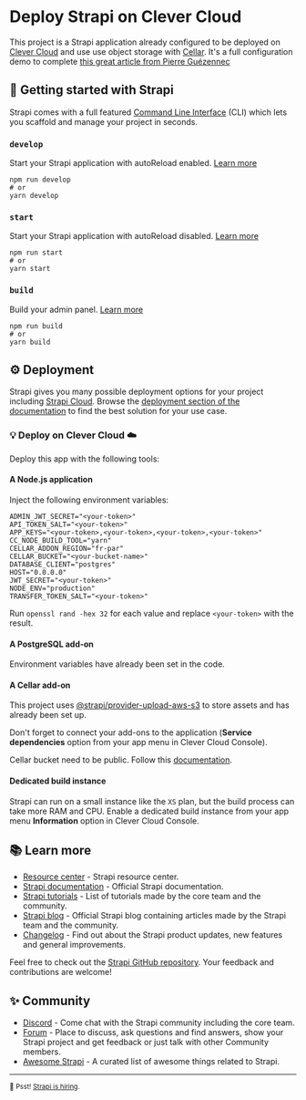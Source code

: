 # Deploy Strapi on Clever Cloud

This project is a Strapi application already configured to be deployed on [Clever Cloud](https://www.clever-cloud.com) and use use object storage with [Cellar](https://developers.clever-cloud.com/doc/addons/cellar/). It's a full configuration demo to complete [this great article from Pierre Guézennec](https://www.camino.dev/blog/deployer-cms-strapi-clever-cloud)

## 🚀 Getting started with Strapi

Strapi comes with a full featured [Command Line Interface](https://docs.strapi.io/dev-docs/cli) (CLI) which lets you scaffold and manage your project in seconds.

### `develop`

Start your Strapi application with autoReload enabled. [Learn more](https://docs.strapi.io/dev-docs/cli#strapi-develop)

```
npm run develop
# or
yarn develop
```

### `start`

Start your Strapi application with autoReload disabled. [Learn more](https://docs.strapi.io/dev-docs/cli#strapi-start)

```
npm run start
# or
yarn start
```

### `build`

Build your admin panel. [Learn more](https://docs.strapi.io/dev-docs/cli#strapi-build)

```
npm run build
# or
yarn build
```

## ⚙️ Deployment

Strapi gives you many possible deployment options for your project including [Strapi Cloud](https://cloud.strapi.io). Browse the [deployment section of the documentation](https://docs.strapi.io/dev-docs/deployment) to find the best solution for your use case.

### 💡 Deploy on Clever Cloud ☁️

Deploy this app with the following tools:

#### A Node.js application

Inject the following environment variables:

```bas
ADMIN_JWT_SECRET="<your-token>"
API_TOKEN_SALT="<your-token>"
APP_KEYS="<your-token>,<your-token>,<your-token>,<your-token>"
CC_NODE_BUILD_TOOL="yarn"
CELLAR_ADDON_REGION="fr-par"
CELLAR_BUCKET="<your-bucket-name>"
DATABASE_CLIENT="postgres"
HOST="0.0.0.0"
JWT_SECRET="<your-token>"
NODE_ENV="production"
TRANSFER_TOKEN_SALT="<your-token>"
```

Run `openssl rand -hex 32` for each value and replace `<your-token>` with the result.

#### A PostgreSQL add-on

Environment variables have already been set in the code.

#### A Cellar add-on

This project uses [@strapi/provider-upload-aws-s3](https://www.npmjs.com/package/@strapi/provider-upload-aws-s3) to store assets and has already been set up.

Don't forget to connect your add-ons to the application (**Service dependencies** option from your app menu in Clever Cloud Console).

Cellar bucket need to be public. Follow this [documentation](https://www.clever-cloud.com/developers/doc/addons/cellar/#public-bucket-policy).

#### Dedicated build instance

Strapi can run on a small instance like the `XS` plan, but the build process can take more RAM and CPU. Enable a dedicated build instance from your app menu **Information** option in Clever Cloud Console.

## 📚 Learn more

- [Resource center](https://strapi.io/resource-center) - Strapi resource center.
- [Strapi documentation](https://docs.strapi.io) - Official Strapi documentation.
- [Strapi tutorials](https://strapi.io/tutorials) - List of tutorials made by the core team and the community.
- [Strapi blog](https://strapi.io/blog) - Official Strapi blog containing articles made by the Strapi team and the community.
- [Changelog](https://strapi.io/changelog) - Find out about the Strapi product updates, new features and general improvements.

Feel free to check out the [Strapi GitHub repository](https://github.com/strapi/strapi). Your feedback and contributions are welcome!

## ✨ Community

- [Discord](https://discord.strapi.io) - Come chat with the Strapi community including the core team.
- [Forum](https://forum.strapi.io/) - Place to discuss, ask questions and find answers, show your Strapi project and get feedback or just talk with other Community members.
- [Awesome Strapi](https://github.com/strapi/awesome-strapi) - A curated list of awesome things related to Strapi.

---

<sub>🤫 Psst! [Strapi is hiring](https://strapi.io/careers).</sub>
